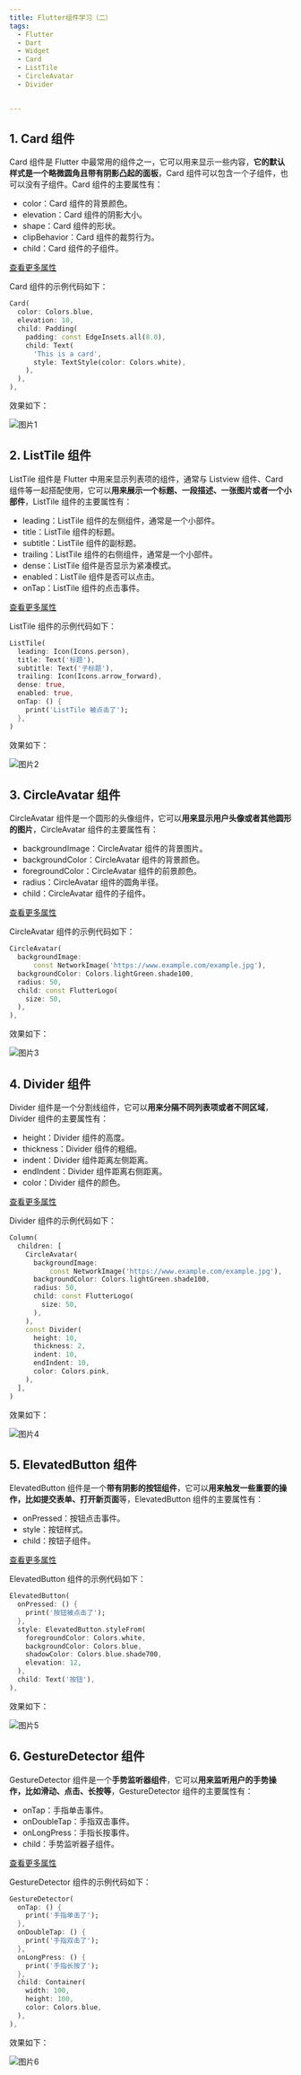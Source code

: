 ```yaml
---
title: Flutter组件学习（二）
tags: 
  - Flutter
  - Dart
  - Widget
  - Card
  - ListTile
  - CircleAvatar
  - Divider


---
```



## 1. Card 组件

Card 组件是 Flutter 中最常用的组件之一，它可以用来显示一些内容，**它的默认样式是一个略微圆角且带有阴影凸起的面板**，Card 组件可以包含一个子组件，也可以没有子组件。Card 组件的主要属性有：

- color：Card 组件的背景颜色。
- elevation：Card 组件的阴影大小。
- shape：Card 组件的形状。
- clipBehavior：Card 组件的裁剪行为。
- child：Card 组件的子组件。

[查看更多属性](https://api.flutter-io.cn/flutter/material/Card-class.html)

Card 组件的示例代码如下：

```dart
Card(
  color: Colors.blue,
  elevation: 10,
  child: Padding(
    padding: const EdgeInsets.all(8.0),
    child: Text(
      'This is a card',
      style: TextStyle(color: Colors.white),
    ),
  ),
),
```

效果如下：

![图片1](../public/Snipaste_phone_card.png)



## 2. ListTile 组件

ListTile 组件是 Flutter 中用来显示列表项的组件，通常与 Listview 组件、Card 组件等一起搭配使用，它可以**用来展示一个标题、一段描述、一张图片或者一个小部件**，ListTile 组件的主要属性有：

- leading：ListTile 组件的左侧组件，通常是一个小部件。
- title：ListTile 组件的标题。
- subtitle：ListTile 组件的副标题。
- trailing：ListTile 组件的右侧组件，通常是一个小部件。
- dense：ListTile 组件是否显示为紧凑模式。
- enabled：ListTile 组件是否可以点击。
- onTap：ListTile 组件的点击事件。


[查看更多属性](https://api.flutter-io.cn/flutter/material/ListTile-class.html)

ListTile 组件的示例代码如下：

```dart
ListTile(
  leading: Icon(Icons.person),
  title: Text('标题'),
  subtitle: Text('子标题'),
  trailing: Icon(Icons.arrow_forward),
  dense: true,
  enabled: true,
  onTap: () {
    print('ListTile 被点击了');
  },
)
```


效果如下：

![图片2](../public/Snipaste_phone_listtile.png)


## 3. CircleAvatar 组件

CircleAvatar 组件是一个圆形的头像组件，它可以**用来显示用户头像或者其他圆形的图片**，CircleAvatar 组件的主要属性有：

- backgroundImage：CircleAvatar 组件的背景图片。
- backgroundColor：CircleAvatar 组件的背景颜色。
- foregroundColor：CircleAvatar 组件的前景颜色。
- radius：CircleAvatar 组件的圆角半径。
- child：CircleAvatar 组件的子组件。


[查看更多属性](https://api.flutter-io.cn/flutter/material/CircleAvatar-class.html)

CircleAvatar 组件的示例代码如下：

```dart
CircleAvatar(
  backgroundImage:
      const NetworkImage('https://www.example.com/example.jpg'),
  backgroundColor: Colors.lightGreen.shade100,
  radius: 50,
  child: const FlutterLogo(
    size: 50,
  ),
),
```

效果如下：

![图片3](../public/Snipaste_phone_circleavatar.png)



## 4. Divider 组件

Divider 组件是一个分割线组件，它可以**用来分隔不同列表项或者不同区域**，Divider 组件的主要属性有：

- height：Divider 组件的高度。
- thickness：Divider 组件的粗细。
- indent：Divider 组件距离左侧距离。
- endIndent：Divider 组件距离右侧距离。
- color：Divider 组件的颜色。


[查看更多属性](https://api.flutter-io.cn/flutter/material/Divider-class.html)



Divider 组件的示例代码如下：

```dart
Column(
  children: [
    CircleAvatar(
      backgroundImage:
          const NetworkImage('https://www.example.com/example.jpg'),
      backgroundColor: Colors.lightGreen.shade100,
      radius: 50,
      child: const FlutterLogo(
        size: 50,
      ),
    ),
    const Divider(
      height: 10,
      thickness: 2,
      indent: 10,
      endIndent: 10,
      color: Colors.pink,
    ),
  ],
)
```


效果如下：

![图片4](../public/Snipaste_phone_divider.png)

## 5. ElevatedButton 组件

ElevatedButton 组件是一个**带有阴影的按钮组件**，它可以**用来触发一些重要的操作，比如提交表单、打开新页面**等，ElevatedButton 组件的主要属性有：


- onPressed：按钮点击事件。
- style：按钮样式。
- child：按钮子组件。


[查看更多属性](https://api.flutter-io.cn/flutter/material/ElevatedButton-class.html)


ElevatedButton 组件的示例代码如下：

```dart
ElevatedButton(
  onPressed: () {
    print('按钮被点击了');
  },
  style: ElevatedButton.styleFrom(
    foregroundColor: Colors.white,
    backgroundColor: Colors.blue,
    shadowColor: Colors.blue.shade700,
    elevation: 12,
  ),
  child: Text('按钮'),
),
```


效果如下：

![图片5](../public/Snipaste_phone_elevatedbutton.png)

## 6. GestureDetector 组件

GestureDetector 组件是一个**手势监听器组件**，它可以**用来监听用户的手势操作，比如滑动、点击、长按等**，GestureDetector 组件的主要属性有：

- onTap：手指单击事件。
- onDoubleTap：手指双击事件。
- onLongPress：手指长按事件。
- child：手势监听器子组件。

[查看更多属性](https://api.flutter-io.cn/flutter/widgets/GestureDetector-class.html)


GestureDetector 组件的示例代码如下：

```dart
GestureDetector(
  onTap: () {
    print('手指单击了');
  },
  onDoubleTap: () {
    print('手指双击了');
  },
  onLongPress: () {
    print('手指长按了');
  },
  child: Container(
    width: 100,
    height: 100,
    color: Colors.blue,
  ),
),
```


效果如下：

![图片6](../public/Snipaste_phone_gesturedetector.png)



